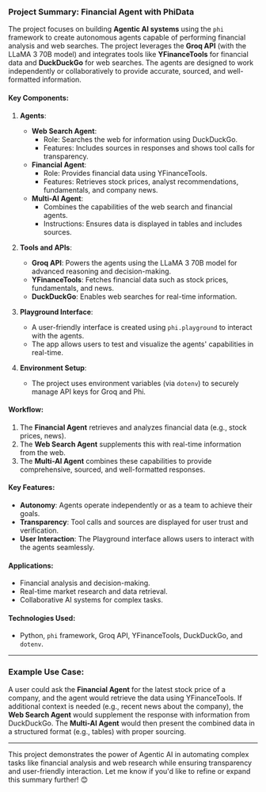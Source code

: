 

### **Project Summary: Financial Agent with PhiData**

The project focuses on building **Agentic AI systems** using the `phi` framework to create autonomous agents capable of performing financial analysis and web searches. The project leverages the **Groq API** (with the LLaMA 3 70B model) and integrates tools like **YFinanceTools** for financial data and **DuckDuckGo** for web searches. The agents are designed to work independently or collaboratively to provide accurate, sourced, and well-formatted information.

#### **Key Components**:
1. **Agents**:
   - **Web Search Agent**: 
     - Role: Searches the web for information using DuckDuckGo.
     - Features: Includes sources in responses and shows tool calls for transparency.
   - **Financial Agent**:
     - Role: Provides financial data using YFinanceTools.
     - Features: Retrieves stock prices, analyst recommendations, fundamentals, and company news.
   - **Multi-AI Agent**:
     - Combines the capabilities of the web search and financial agents.
     - Instructions: Ensures data is displayed in tables and includes sources.

2. **Tools and APIs**:
   - **Groq API**: Powers the agents using the LLaMA 3 70B model for advanced reasoning and decision-making.
   - **YFinanceTools**: Fetches financial data such as stock prices, fundamentals, and news.
   - **DuckDuckGo**: Enables web searches for real-time information.

3. **Playground Interface**:
   - A user-friendly interface is created using `phi.playground` to interact with the agents.
   - The app allows users to test and visualize the agents' capabilities in real-time.

4. **Environment Setup**:
   - The project uses environment variables (via `dotenv`) to securely manage API keys for Groq and Phi.

#### **Workflow**:
1. The **Financial Agent** retrieves and analyzes financial data (e.g., stock prices, news).
2. The **Web Search Agent** supplements this with real-time information from the web.
3. The **Multi-AI Agent** combines these capabilities to provide comprehensive, sourced, and well-formatted responses.

#### **Key Features**:
- **Autonomy**: Agents operate independently or as a team to achieve their goals.
- **Transparency**: Tool calls and sources are displayed for user trust and verification.
- **User Interaction**: The Playground interface allows users to interact with the agents seamlessly.

#### **Applications**:
- Financial analysis and decision-making.
- Real-time market research and data retrieval.
- Collaborative AI systems for complex tasks.

#### **Technologies Used**:
- Python, `phi` framework, Groq API, YFinanceTools, DuckDuckGo, and `dotenv`.

---

### **Example Use Case**:
A user could ask the **Financial Agent** for the latest stock price of a company, and the agent would retrieve the data using YFinanceTools. If additional context is needed (e.g., recent news about the company), the **Web Search Agent** would supplement the response with information from DuckDuckGo. The **Multi-AI Agent** would then present the combined data in a structured format (e.g., tables) with proper sourcing.

---

This project demonstrates the power of Agentic AI in automating complex tasks like financial analysis and web research while ensuring transparency and user-friendly interaction. Let me know if you'd like to refine or expand this summary further! 😊
